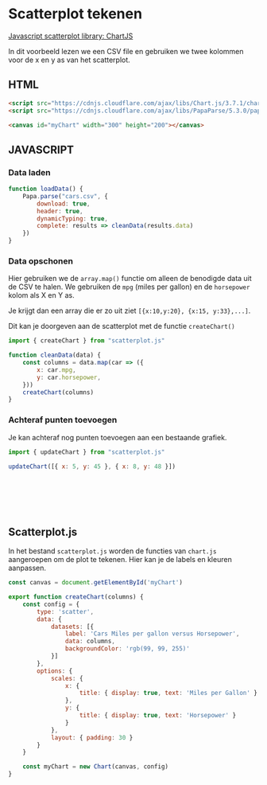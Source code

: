 # Scatterplot tekenen

[Javascript scatterplot library: ChartJS](https://www.chartjs.org/docs/latest/charts/scatter.html)

In dit voorbeeld lezen we een CSV file en gebruiken we twee kolommen voor de x en y as van het scatterplot.

## HTML

```html
<script src="https://cdnjs.cloudflare.com/ajax/libs/Chart.js/3.7.1/chart.min.js"></script>
<script src="https://cdnjs.cloudflare.com/ajax/libs/PapaParse/5.3.0/papaparse.min.js"></script>

<canvas id="myChart" width="300" height="200"></canvas>
```

## JAVASCRIPT

### Data laden
```javascript
function loadData() {
    Papa.parse("cars.csv", {
        download: true,
        header: true,
        dynamicTyping: true,
        complete: results => cleanData(results.data)
    })
}
```

### Data opschonen

Hier gebruiken we de `array.map()` functie om alleen de benodigde data uit de CSV te halen. We gebruiken de `mpg` (miles per gallon) en de `horsepower` kolom als X en Y as.

Je krijgt dan een array die er zo uit ziet `[{x:10,y:20}, {x:15, y:33},...]`. 

Dit kan je doorgeven aan de scatterplot met de functie `createChart()`

```javascript
import { createChart } from "scatterplot.js"

function cleanData(data) {
    const columns = data.map(car => ({
        x: car.mpg,
        y: car.horsepower,
    }))
    createChart(columns)
}
```

### Achteraf punten toevoegen

Je kan achteraf nog punten toevoegen aan een bestaande grafiek.

```javascript
import { updateChart } from "scatterplot.js"

updateChart([{ x: 5, y: 45 }, { x: 8, y: 48 }])
```

<br>
<br>
<br>
<br>

## Scatterplot.js

In het bestand `scatterplot.js` worden de functies van `chart.js` aangeroepen om de plot te tekenen. Hier kan je de labels en kleuren  aanpassen.

```javascript
const canvas = document.getElementById('myChart')

export function createChart(columns) {
    const config = {
        type: 'scatter',
        data: {
            datasets: [{
                label: 'Cars Miles per gallon versus Horsepower',
                data: columns,
                backgroundColor: 'rgb(99, 99, 255)'
            }]
        },
        options: {
            scales: {
                x: {
                    title: { display: true, text: 'Miles per Gallon' }
                },
                y: {
                    title: { display: true, text: 'Horsepower' }
                }
            },
            layout: { padding: 30 }
        }
    }

    const myChart = new Chart(canvas, config)
}
```